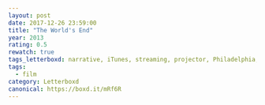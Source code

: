 ```yaml
---
layout: post 
date: 2017-12-26 23:59:00
title: "The World's End"
year: 2013
rating: 0.5
rewatch: true
tags_letterboxd: narrative, iTunes, streaming, projector, Philadelphia, Leah
tags:
  - film
category: Letterboxd
canonical: https://boxd.it/mRf6R
---
```

